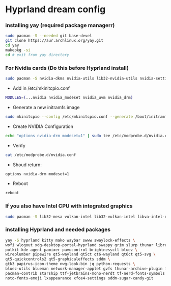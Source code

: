 # Hyprland dream config

### installing yay (required package managerr)
```bash
sudo pacman -S --needed git base-devel
git clone https://aur.archlinux.org/yay.git
cd yay
makepkg -si
cd # exit from yay directory

```

### For Nvidia cards (Do this before Hyprland install)
```bash
sudo pacman -S nvidia-dkms nvidia-utils lib32-nvidia-utils nvidia-settings vulkan-icd-loader lib32-vulkan-icd-loader lib32-opencl-nvidia opencl-nvidia libxnvctrl
```
- Add in /etc/mkinitcpio.conf
```bash
MODULES=(...nvidia nvidia_modeset nvidia_uvm nvidia_drm)
```
- Generate a new initramfs image
```bash
sudo mkinitcpio --config /etc/mkinitcpio.conf --generate /boot/initramfs-custom.img
```
- Create NVIDIA Configuration
```bash
echo "options nvidia-drm modeset=1" | sudo tee /etc/modprobe.d/nvidia.conf
```
- Verify
```bash
cat /etc/modprobe.d/nvidia.conf
```

  - Shoud return:
  ```bash
  options nvidia-drm modeset=1
  ```
- Reboot
```bash
reboot
```

### If you also have Intel CPU with integrated graphics
```bash
sudo pacman -S lib32-mesa vulkan-intel lib32-vulkan-intel libva-intel-driver xf86-video-intel
```

### installing Hyprland and needed packages
```bash
yay -S hyprland kitty mako waybar swww swaylock-effects \
wofi wlogout xdg-desktop-portal-hyprland swappy grim slurp thunar librewolf-bin \
polkit-kde-agent pamixer pavucontrol brightnessctl bluez \
wireplumber pipewire qt5-wayland qt5ct qt6-wayland qt6ct qt5-svg \
qt5-quickcontrols2 qt5-graphicaleffects sddm \
gtk3 papirus-icon-theme nwg-look-bin jq python-requests \
bluez-utils blueman network-manager-applet gvfs thunar-archive-plugin file-roller btop \
pacman-contrib starship ttf-jetbrains-mono-nerdt tf-nerd-fonts-symbols	ttf-nerd-fonts-symbols-mono\
noto-fonts-emoji lxappearance xfce4-settings sddm-sugar-candy-git
```
